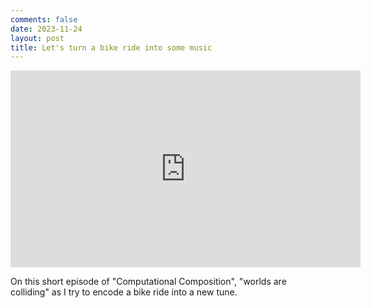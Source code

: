 ```yaml
---
comments: false
date: 2023-11-24
layout: post
title: Let's turn a bike ride into some music
---
```


<iframe width="560" height="315" src="https://www.youtube.com/embed/zrIvpZKPYq0?si=ob7oG-Nt3F0U-9RP" title="YouTube video player" frameborder="0" allow="accelerometer; autoplay; clipboard-write; encrypted-media; gyroscope; picture-in-picture; web-share" allowfullscreen></iframe>

On this short episode of "Computational Composition",
"worlds are colliding" as I try to encode a bike ride into a new tune.
